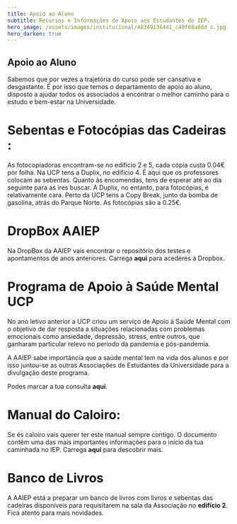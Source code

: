 ```yaml
---
title: Apoio ao Aluno
subtitle: Recursos e Informações de Apoio aos Estudantes do IEP.
hero_image: /assets/images/institucional/48349136441_c49f88a8dd_o.jpg
hero_darken: true
---
```


## Apoio ao Aluno 

Sabemos que por vezes a trajetória do curso pode ser cansativa e desgastante. É por isso que temos o departamento de apoio ao aluno, disposto a ajudar todos os associados a encontrar o melhor caminho para o estudo e bem-estar na Universidade. 

# Sebentas e Fotocópias das Cadeiras :

As fotocopiadoras encontram-se no edifício 2 e 5, cada cópia custa 0.04€ por folha. Na UCP tens a Duplix, no edifício 4. É aqui que os professores colocam as sebentas. Quanto às encomendas, tens de esperar até ao dia seguinte para as ires buscar. A Duplix, no entanto, para fotocópias, é relativamente cara. Perto da UCP tens a Copy Break, junto da bomba de gasolina, atrás do Parque Norte. As fotocópias são a 0.25€. 

# DropBox AAIEP
Na DropBox da AAIEP vais encontrar o repositório dos testes e apontamentos de anos anteriores. Carrega **aqui** para acederes à Dropbox. 

# Programa de Apoio à Saúde Mental UCP

No ano letivo anterior a UCP criou um serviço de Apoio à Saúde Mental com o objetivo de dar resposta a situações relacionadas com problemas emocionais como ansiedade, depressão, stress, entre outros, que ganharam particular relevo no período da pandemia e pós-pandemia. 

A AAIEP sabe importância que a saúde mental tem na vida dos alunos e por isso juntou-se as outras Associações de Estudantes da Universidade para a divulgação deste programa. 

Podes marcar a tua consulta **aqui**. 

# Manual do Caloiro: 

Se és caloiro vais querer ter este manual sempre contigo. O documento contêm uma das mais importantes informações para o início da tua caminhada no IEP. Carrega **aqui** para descobrir mais. 

# Banco de Livros

A AAIEP está a preparar um banco de livros com livros e sebentas das cadeiras disponíveis para requisitarem na sala da Associação no **edifício 2**. Fica atento para mais novidades. 

